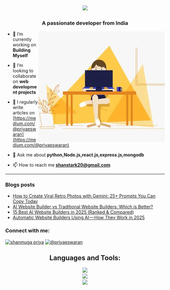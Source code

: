 <h1 align="center">
    <img src="https://readme-typing-svg.herokuapp.com/?font=Righteous&size=35&center=true&vCenter=true&width=500&height=70&duration=4000&lines=Hi+There!+👋;+I'm+Shanmuga+Priya!;" />
</h1>

<h3 align="center">A passionate developer from India</h3>
<img alt="profile gif" align="right" src=".github/workflows/ezgif.com-resize (1).webp">


- 🔭 I’m currently working on **Building Myself**

- 👯 I’m looking to collaborate on **web development projects**

- 📝 I regularly write articles on [https://medium.com/@priyaeswaran](https://medium.com/@priyaeswaran)

- 💬 Ask me about **python,Node.js,react.js,express.js,mongodb**

- 📫 How to reach me **shanstark20@gmail.com**

<hr>

### Blogs posts
<!-- BLOG-POST-LIST:START -->
- [How to Create Viral Retro Photos with Gemini: 25+ Prompts You Can Copy Today](https://generativeai.pub/how-to-create-viral-retro-photos-with-gemini-25-prompts-you-can-copy-today-b75603b91b2d?source=rss-97f138d31355------2)
- [AI Website Builder vs Traditional Website Builders: Which is Better?](https://ai.plainenglish.io/ai-website-builder-vs-traditional-website-builders-which-is-better-a4580d1af487?source=rss-97f138d31355------2)
- [15 Best AI Website Builders in 2025 &lpar;Ranked &amp; Compared&rpar;](https://ai.plainenglish.io/15-best-ai-website-builders-in-2025-ranked-compared-5dfbb4fc5375?source=rss-97f138d31355------2)
- [Automatic Website Builders Using AI — How They Work in 2025](https://medium.com/codetodeploy/automatic-website-builders-using-ai-how-they-work-in-2025-198c1677f478?source=rss-97f138d31355------2)
<!-- BLOG-POST-LIST:END -->



<h3 align="left">Connect with me:</h3>
<p align="left">
<a href="https://www.linkedin.com/in/shanmuga-priya-e-tech2" target="blank"><img align="center" src="https://raw.githubusercontent.com/rahuldkjain/github-profile-readme-generator/master/src/images/icons/Social/linked-in-alt.svg" alt="shanmuga priya" height="30" width="40" /></a>
<a href="https://medium.com/@priyaeswaran" target="blank"><img align="center" src="https://raw.githubusercontent.com/rahuldkjain/github-profile-readme-generator/master/src/images/icons/Social/medium.svg" alt="@priyaeswaran" height="30" width="40" /></a>
</p>


<h2 align="center">Languages and Tools:</h2>

<div align="center">
    <img src="https://skillicons.dev/icons?i=html,css,javascript,react,nodejs,express" /><br>
    <img src="https://skillicons.dev/icons?i=redux,tailwindcss,python,flask,mongodb,pug" /><br>
    <img src ="https://skillicons.dev/icons?i=vscode,github,git,postman" /><br>
</div>






